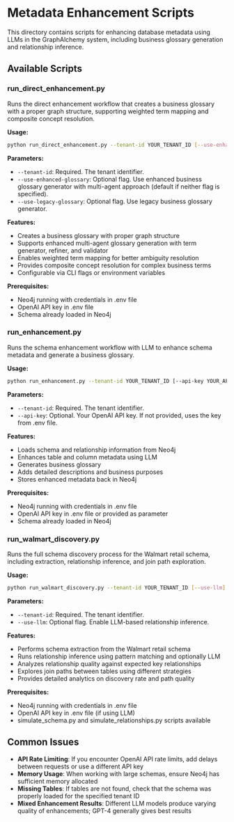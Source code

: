 # Metadata Enhancement Scripts

This directory contains scripts for enhancing database metadata using LLMs in the GraphAlchemy system, including business glossary generation and relationship inference.

## Available Scripts

### run_direct_enhancement.py
Runs the direct enhancement workflow that creates a business glossary with a proper graph structure, supporting weighted term mapping and composite concept resolution.

**Usage:**
```bash
python run_direct_enhancement.py --tenant-id YOUR_TENANT_ID [--use-enhanced-glossary] [--use-legacy-glossary]
```

**Parameters:**
- `--tenant-id`: Required. The tenant identifier.
- `--use-enhanced-glossary`: Optional flag. Use enhanced business glossary generator with multi-agent approach (default if neither flag is specified).
- `--use-legacy-glossary`: Optional flag. Use legacy business glossary generator.

**Features:**
- Creates a business glossary with proper graph structure
- Supports enhanced multi-agent glossary generation with term generator, refiner, and validator
- Enables weighted term mapping for better ambiguity resolution
- Provides composite concept resolution for complex business terms
- Configurable via CLI flags or environment variables

**Prerequisites:**
- Neo4j running with credentials in .env file
- OpenAI API key in .env file
- Schema already loaded in Neo4j

### run_enhancement.py
Runs the schema enhancement workflow with LLM to enhance schema metadata and generate a business glossary.

**Usage:**
```bash
python run_enhancement.py --tenant-id YOUR_TENANT_ID [--api-key YOUR_API_KEY]
```

**Parameters:**
- `--tenant-id`: Required. The tenant identifier.
- `--api-key`: Optional. Your OpenAI API key. If not provided, uses the key from .env file.

**Features:**
- Loads schema and relationship information from Neo4j
- Enhances table and column metadata using LLM
- Generates business glossary
- Adds detailed descriptions and business purposes
- Stores enhanced metadata back in Neo4j

**Prerequisites:**
- Neo4j running with credentials in .env file
- OpenAI API key in .env file or provided as parameter
- Schema already loaded in Neo4j

### run_walmart_discovery.py
Runs the full schema discovery process for the Walmart retail schema, including extraction, relationship inference, and join path exploration.

**Usage:**
```bash
python run_walmart_discovery.py --tenant-id YOUR_TENANT_ID [--use-llm]
```

**Parameters:**
- `--tenant-id`: Required. The tenant identifier.
- `--use-llm`: Optional flag. Enable LLM-based relationship inference.

**Features:**
- Performs schema extraction from the Walmart retail schema
- Runs relationship inference using pattern matching and optionally LLM
- Analyzes relationship quality against expected key relationships
- Explores join paths between tables using different strategies
- Provides detailed analytics on discovery rate and path quality

**Prerequisites:**
- Neo4j running with credentials in .env file
- OpenAI API key in .env file (if using LLM)
- simulate_schema.py and simulate_relationships.py scripts available

## Common Issues

- **API Rate Limiting**: If you encounter OpenAI API rate limits, add delays between requests or use a different API key
- **Memory Usage**: When working with large schemas, ensure Neo4j has sufficient memory allocated
- **Missing Tables**: If tables are not found, check that the schema was properly loaded for the specified tenant ID
- **Mixed Enhancement Results**: Different LLM models produce varying quality of enhancements; GPT-4 generally gives best results